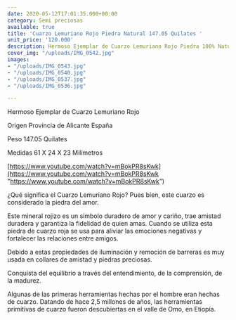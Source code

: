 ```yaml
---
date: 2020-05-12T17:01:35.000+00:00
category: Semi preciosas
available: true
title: 'Cuarzo Lemuriano Rojo Piedra Natural 147.05 Quilates '
unit_price: '120.000'
description: Hermoso Ejemplar de Cuarzo Lemuriano Rojo Piedra 100% Natural
cover_img: "/uploads/IMG_0542.jpg"
images:
- "/uploads/IMG_0543.jpg"
- "/uploads/IMG_0540.jpg"
- "/uploads/IMG_0537.jpg"
- "/uploads/IMG_0536.jpg"

---
```

Hermoso Ejemplar de Cuarzo Lemuriano Rojo

Origen Provincia de Alicante España

Peso 147.05 Quilates

Medidas 61 X 24 X 23 Milímetros

[https://www.youtube.com/watch?v=mBokPR8sKwk](https://www.youtube.com/watch?v=mBokPR8sKwk "https://www.youtube.com/watch?v=mBokPR8sKwk")

¿Qué significa el Cuarzo Lemuriano Rojo? Pues bien, este cuarzo es considerado la piedra del amor.

Este mineral rojizo es un símbolo duradero de amor y cariño, trae amistad duradera y garantiza la fidelidad de quien amas. Cuando se utiliza esta piedra de cuarzo roja se usa para aliviar las emociones negativas y fortalecer las relaciones entre amigos.

Debido a estas propiedades de iluminación y remoción de barreras es muy usada en collares de amistad y piedras preciosas.

Conquista del equilibrio a través del entendimiento, de la comprensión, de la madurez.

Algunas de las primeras herramientas hechas por el hombre eran hechas de cuarzo. Datando de hace 2,5 millones de años, las herramientas primitivas de cuarzo fueron descubiertas en el valle de Omo, en Etiopía.
